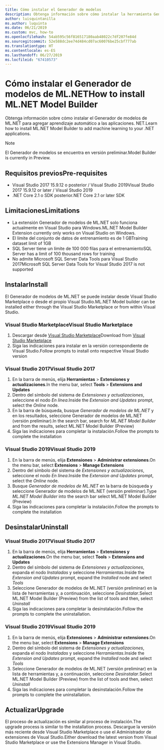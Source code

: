 ```yaml
---
title: Cómo instalar el Generador de modelos
description: Obtenga información sobre cómo instalar la herramienta Generador de modelos de ML.NET.
author: luisquintanilla
ms.author: luquinta
ms.date: 06/21/2019
ms.custom: mvc, how-to
ms.openlocfilehash: 54ab595c56f816517180aab48022c7df207fe84d
ms.sourcegitcommit: 52e588dc2ee74d484cd07ac60076be25cbf777ab
ms.translationtype: HT
ms.contentlocale: es-ES
ms.lasthandoff: 06/27/2019
ms.locfileid: "67410573"
---
```

# <a name="how-to-install-mlnet-model-builder"></a><span data-ttu-id="6f47f-103">Cómo instalar el Generador de modelos de ML.NET</span><span class="sxs-lookup"><span data-stu-id="6f47f-103">How to install ML.NET Model Builder</span></span>

<span data-ttu-id="6f47f-104">Obtenga información sobre cómo instalar el Generador de modelos de ML.NET para agregar aprendizaje automático a las aplicaciones. NET.</span><span class="sxs-lookup"><span data-stu-id="6f47f-104">Learn how to install ML.NET Model Builder to add machine learning to your .NET applications.</span></span>

> [!NOTE]
> <span data-ttu-id="6f47f-105">El Generador de modelos se encuentra en versión preliminar.</span><span class="sxs-lookup"><span data-stu-id="6f47f-105">Model Builder is currently in Preview.</span></span>

## <a name="pre-requisites"></a><span data-ttu-id="6f47f-106">Requisitos previos</span><span class="sxs-lookup"><span data-stu-id="6f47f-106">Pre-requisites</span></span>

- <span data-ttu-id="6f47f-107">Visual Studio 2017 15.9.12 o posterior / Visual Studio 2019</span><span class="sxs-lookup"><span data-stu-id="6f47f-107">Visual Studio 2017 15.9.12 or later / Visual Studio 2019</span></span>
- <span data-ttu-id="6f47f-108">.NET Core 2.1 o SDK posterior</span><span class="sxs-lookup"><span data-stu-id="6f47f-108">.NET Core 2.1 or later SDK</span></span>

## <a name="limitations"></a><span data-ttu-id="6f47f-109">Limitaciones</span><span class="sxs-lookup"><span data-stu-id="6f47f-109">Limitations</span></span>

- <span data-ttu-id="6f47f-110">La extensión Generador de modelos de ML.NET solo funciona actualmente en Visual Studio para Windows.</span><span class="sxs-lookup"><span data-stu-id="6f47f-110">ML.NET Model Builder Extension currently only works on Visual Studio on Windows.</span></span>
- <span data-ttu-id="6f47f-111">El límite del conjunto de datos de entrenamiento es de 1 GB</span><span class="sxs-lookup"><span data-stu-id="6f47f-111">Training dataset limit of 1GB</span></span>
- <span data-ttu-id="6f47f-112">SQL Server tiene un límite de 100 000 filas para el entrenamiento</span><span class="sxs-lookup"><span data-stu-id="6f47f-112">SQL Server has a limit of 100 thousand rows for training</span></span>
- <span data-ttu-id="6f47f-113">No admite Microsoft SQL Server Data Tools para Visual Studio 2017</span><span class="sxs-lookup"><span data-stu-id="6f47f-113">Microsoft SQL Server Data Tools for Visual Studio 2017 is not supported</span></span>

## <a name="install"></a><span data-ttu-id="6f47f-114">Instalar</span><span class="sxs-lookup"><span data-stu-id="6f47f-114">Install</span></span>

<span data-ttu-id="6f47f-115">El Generador de modelos de ML.NET se puede instalar desde Visual Studio Marketplace o desde el propio Visual Studio.</span><span class="sxs-lookup"><span data-stu-id="6f47f-115">ML.NET Model builder can be installed either through the Visual Studio Marketplace or from within Visual Studio.</span></span> 

### <a name="visual-studio-marketplace"></a><span data-ttu-id="6f47f-116">Visual Studio Marketplace</span><span class="sxs-lookup"><span data-stu-id="6f47f-116">Visual Studio Marketplace</span></span>

1. <span data-ttu-id="6f47f-117">Descargar desde [Visual Studio Marketplace](https://marketplace.visualstudio.com/items?itemName=MLNET.07)</span><span class="sxs-lookup"><span data-stu-id="6f47f-117">Download from [Visual Studio Marketplace](https://marketplace.visualstudio.com/items?itemName=MLNET.07)</span></span>
1. <span data-ttu-id="6f47f-118">Siga las indicaciones para instalar en la versión correspondiente de Visual Studio.</span><span class="sxs-lookup"><span data-stu-id="6f47f-118">Follow prompts to install onto respective Visual Studio version</span></span>

### <a name="visual-studio-2017"></a><span data-ttu-id="6f47f-119">Visual Studio 2017</span><span class="sxs-lookup"><span data-stu-id="6f47f-119">Visual Studio 2017</span></span>

1. <span data-ttu-id="6f47f-120">En la barra de menús, elija **Herramientas** > **Extensiones y actualizaciones**.</span><span class="sxs-lookup"><span data-stu-id="6f47f-120">In the menu bar, select **Tools** > **Extensions and Updates**</span></span>
1. <span data-ttu-id="6f47f-121">Dentro del símbolo del sistema de *Extensiones y actualizaciones*, seleccione el nodo *En línea*.</span><span class="sxs-lookup"><span data-stu-id="6f47f-121">Inside the *Extension and Updates* prompt, select the *Online* node.</span></span>
1. <span data-ttu-id="6f47f-122">En la barra de búsqueda, busque *Generador de modelos de ML.NET* y en los resultados, seleccione Generador de modelos de ML.NET (versión preliminar).</span><span class="sxs-lookup"><span data-stu-id="6f47f-122">In the search bar, search for *ML.NET Model Builder* and from the results, select ML.NET Model Builder (Preview)</span></span>
1. <span data-ttu-id="6f47f-123">Siga las indicaciones para completar la instalación.</span><span class="sxs-lookup"><span data-stu-id="6f47f-123">Follow the prompts to complete the installation</span></span>

### <a name="visual-studio-2019"></a><span data-ttu-id="6f47f-124">Visual Studio 2019</span><span class="sxs-lookup"><span data-stu-id="6f47f-124">Visual Studio 2019</span></span>

1. <span data-ttu-id="6f47f-125">En la barra de menús, elija **Extensiones** > **Administrar extensiones**.</span><span class="sxs-lookup"><span data-stu-id="6f47f-125">On the menu bar, select **Extensions** > **Manage Extensions**</span></span>
1. <span data-ttu-id="6f47f-126">Dentro del símbolo del sistema de *Extensiones y actualizaciones*, seleccione el nodo *En línea*.</span><span class="sxs-lookup"><span data-stu-id="6f47f-126">Inside the *Extension and Updates* prompt, select the *Online* node.</span></span>
1. <span data-ttu-id="6f47f-127">Busque *Generador de modelos de ML.NET* en la barra de búsqueda y seleccione Generador de modelos de ML.NET (versión preliminar).</span><span class="sxs-lookup"><span data-stu-id="6f47f-127">Type *ML.NET Model Builder* into the search bar select ML.NET Model Builder (Preview)</span></span>
1. <span data-ttu-id="6f47f-128">Siga las indicaciones para completar la instalación.</span><span class="sxs-lookup"><span data-stu-id="6f47f-128">Follow the prompts to complete the installation</span></span>

## <a name="uninstall"></a><span data-ttu-id="6f47f-129">Desinstalar</span><span class="sxs-lookup"><span data-stu-id="6f47f-129">Uninstall</span></span>

### <a name="visual-studio-2017"></a><span data-ttu-id="6f47f-130">Visual Studio 2017</span><span class="sxs-lookup"><span data-stu-id="6f47f-130">Visual Studio 2017</span></span>

1. <span data-ttu-id="6f47f-131">En la barra de menús, elija **Herramientas** > **Extensiones y actualizaciones**.</span><span class="sxs-lookup"><span data-stu-id="6f47f-131">On the menu bar, select **Tools** > **Extensions and Updates**</span></span>
1. <span data-ttu-id="6f47f-132">Dentro del símbolo del sistema de *Extensiones y actualizaciones*, expanda el nodo *Instaladas* y seleccione *Herramientas*.</span><span class="sxs-lookup"><span data-stu-id="6f47f-132">Inside the *Extension and Updates* prompt, expand the *Installed* node and select *Tools*</span></span>
1. <span data-ttu-id="6f47f-133">Seleccione Generador de modelos de ML.NET (versión preliminar) en la lista de herramientas y, a continuación, seleccione *Desinstalar*.</span><span class="sxs-lookup"><span data-stu-id="6f47f-133">Select ML.NET Model Builder (Preview) from the list of tools and then, select *Uninstall*</span></span>
1. <span data-ttu-id="6f47f-134">Siga las indicaciones para completar la desinstalación.</span><span class="sxs-lookup"><span data-stu-id="6f47f-134">Follow the prompts to complete the uninstallation.</span></span>

### <a name="visual-studio-2019"></a><span data-ttu-id="6f47f-135">Visual Studio 2019</span><span class="sxs-lookup"><span data-stu-id="6f47f-135">Visual Studio 2019</span></span>

1. <span data-ttu-id="6f47f-136">En la barra de menús, elija **Extensiones** > **Administrar extensiones**.</span><span class="sxs-lookup"><span data-stu-id="6f47f-136">On the menu bar, select **Extensions** > **Manage Extensions**</span></span>
1. <span data-ttu-id="6f47f-137">Dentro del símbolo del sistema de *Extensiones y actualizaciones*, expanda el nodo *Instaladas* y seleccione *Herramientas*.</span><span class="sxs-lookup"><span data-stu-id="6f47f-137">Inside the *Extension and Updates* prompt, expand the *Installed* node and select *Tools*</span></span>
1. <span data-ttu-id="6f47f-138">Seleccione Generador de modelos de ML.NET (versión preliminar) en la lista de herramientas y, a continuación, seleccione *Desinstalar*.</span><span class="sxs-lookup"><span data-stu-id="6f47f-138">Select ML.NET Model Builder (Preview) from the list of tools and then, select *Uninstall*</span></span>
1. <span data-ttu-id="6f47f-139">Siga las indicaciones para completar la desinstalación.</span><span class="sxs-lookup"><span data-stu-id="6f47f-139">Follow the prompts to complete the uninstallation.</span></span>

## <a name="upgrade"></a><span data-ttu-id="6f47f-140">Actualizar</span><span class="sxs-lookup"><span data-stu-id="6f47f-140">Upgrade</span></span>

<span data-ttu-id="6f47f-141">El proceso de actualización es similar al proceso de instalación.</span><span class="sxs-lookup"><span data-stu-id="6f47f-141">The upgrade process is similar to the installation process.</span></span> <span data-ttu-id="6f47f-142">Descargue la versión más reciente desde Visual Studio Marketplace o use el Administrador de extensiones de Visual Studio.</span><span class="sxs-lookup"><span data-stu-id="6f47f-142">Either download the latest version from Visual Studio Marketplace or use the Extensions Manager in Visual Studio.</span></span>
